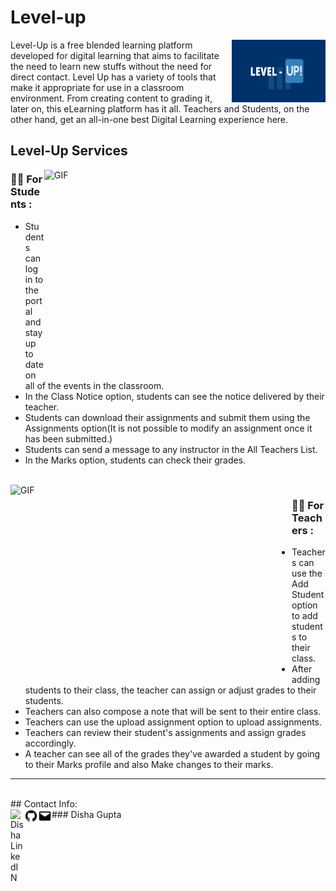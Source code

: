 # Level-up
<img align="right" alt="GIF" src="https://github.com/disha03/Level-up/blob/main/static/images/Header_1.png" width="150" height="100" />
Level-Up is a free blended learning platform developed for digital learning that aims to facilitate the need to learn new stuffs without the need for direct contact. Level Up has a variety of tools that make it appropriate for use in a classroom environment. From creating content to grading it, later on, this eLearning platform has it all. Teachers and Students, on the other hand, get an all-in-one best Digital Learning experience here.


<br>

## Level-Up Services
<img align="right" alt="GIF" src="https://cdn.dribbble.com/users/5137854/screenshots/11067373/media/9b56464ef949e525e01218a755d8968f.gif" width="450" height="320" />

### 👨‍💻 For Students :
- Students can log in to the portal and stay up to date on all of the events in the classroom.
- In the Class Notice option, students can see the notice delivered by their teacher.
- Students can download their assignments and submit them using the Assignments option(It is not possible to modify an assignment once it has been submitted.)
- Students can send a message to any instructor in the All Teachers List.
- In the Marks option, students can check their grades.

<br>
<img align="left" alt="GIF" src= "https://cdn.iste.org/www-root/560x315-Online-Learning-Landing-Page-Main-Image.gif" width="450" height="320" />
 
### 👨‍💻 For Teachers :
- Teachers can use the Add Student option to add students to their class.
- After adding students to their class, the teacher can assign or adjust grades to their students.
- Teachers can also compose a note that will be sent to their entire class.
- Teachers can use the upload assignment option to upload assignments.
- Teachers can review their student's assignments and assign grades accordingly.
- A teacher can see all of the grades they've awarded a student by going to their Marks profile and also Make changes to their marks.

<hr>

</br>
## Contact Info:
</br>
### Disha Gupta
<a href="https://www.linkedin.com/in/disha-gupta-430188173/">
  <img align="left" alt="Disha LinkedIN" width="22px" src="https://raw.githubusercontent.com/peterthehan/peterthehan/master/assets/linkedin.svg" />
</a>
<a href="https://github.com/disha03">
  <img align="left" alt="Disha Github" width="22px" src="https://raw.githubusercontent.com/Automattic/social-logos/master/svg-min/github.svg" />
</a>
<a href="mailto:dishagupta688@gmail.com">
  <img align="left" alt="Disha Gupta | Email" width="22px" src="https://raw.githubusercontent.com/Automattic/social-logos/master/svg-min/mail.svg" />
</a>
</br>
</br>
</div>
                                                                                                                                                  
